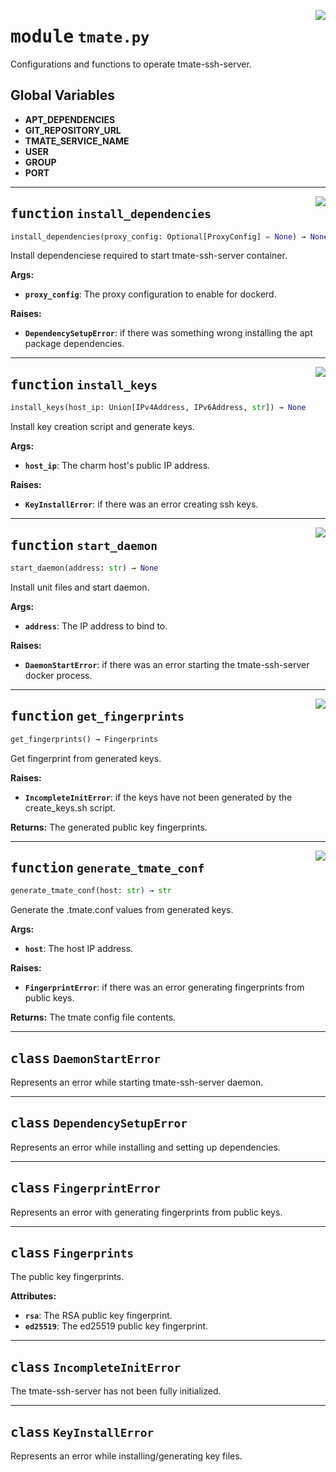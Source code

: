 <!-- markdownlint-disable -->

<a href="../src/tmate.py#L0"><img align="right" style="float:right;" src="https://img.shields.io/badge/-source-cccccc?style=flat-square"></a>

# <kbd>module</kbd> `tmate.py`
Configurations and functions to operate tmate-ssh-server. 

**Global Variables**
---------------
- **APT_DEPENDENCIES**
- **GIT_REPOSITORY_URL**
- **TMATE_SERVICE_NAME**
- **USER**
- **GROUP**
- **PORT**

---

<a href="../src/tmate.py#L100"><img align="right" style="float:right;" src="https://img.shields.io/badge/-source-cccccc?style=flat-square"></a>

## <kbd>function</kbd> `install_dependencies`

```python
install_dependencies(proxy_config: Optional[ProxyConfig] = None) → None
```

Install dependenciese required to start tmate-ssh-server container. 



**Args:**
 
 - <b>`proxy_config`</b>:  The proxy configuration to enable for dockerd. 



**Raises:**
 
 - <b>`DependencySetupError`</b>:  if there was something wrong installing the apt package  dependencies. 


---

<a href="../src/tmate.py#L121"><img align="right" style="float:right;" src="https://img.shields.io/badge/-source-cccccc?style=flat-square"></a>

## <kbd>function</kbd> `install_keys`

```python
install_keys(host_ip: Union[IPv4Address, IPv6Address, str]) → None
```

Install key creation script and generate keys. 



**Args:**
 
 - <b>`host_ip`</b>:  The charm host's public IP address. 



**Raises:**
 
 - <b>`KeyInstallError`</b>:  if there was an error creating ssh keys. 


---

<a href="../src/tmate.py#L146"><img align="right" style="float:right;" src="https://img.shields.io/badge/-source-cccccc?style=flat-square"></a>

## <kbd>function</kbd> `start_daemon`

```python
start_daemon(address: str) → None
```

Install unit files and start daemon. 



**Args:**
 
 - <b>`address`</b>:  The IP address to bind to. 



**Raises:**
 
 - <b>`DaemonStartError`</b>:  if there was an error starting the tmate-ssh-server docker process. 


---

<a href="../src/tmate.py#L200"><img align="right" style="float:right;" src="https://img.shields.io/badge/-source-cccccc?style=flat-square"></a>

## <kbd>function</kbd> `get_fingerprints`

```python
get_fingerprints() → Fingerprints
```

Get fingerprint from generated keys. 



**Raises:**
 
 - <b>`IncompleteInitError`</b>:  if the keys have not been generated by the create_keys.sh script. 



**Returns:**
 The generated public key fingerprints. 


---

<a href="../src/tmate.py#L224"><img align="right" style="float:right;" src="https://img.shields.io/badge/-source-cccccc?style=flat-square"></a>

## <kbd>function</kbd> `generate_tmate_conf`

```python
generate_tmate_conf(host: str) → str
```

Generate the .tmate.conf values from generated keys. 



**Args:**
 
 - <b>`host`</b>:  The host IP address. 



**Raises:**
 
 - <b>`FingerprintError`</b>:  if there was an error generating fingerprints from public keys. 



**Returns:**
 The tmate config file contents. 


---

## <kbd>class</kbd> `DaemonStartError`
Represents an error while starting tmate-ssh-server daemon. 





---

## <kbd>class</kbd> `DependencySetupError`
Represents an error while installing and setting up dependencies. 





---

## <kbd>class</kbd> `FingerprintError`
Represents an error with generating fingerprints from public keys. 





---

## <kbd>class</kbd> `Fingerprints`
The public key fingerprints. 



**Attributes:**
 
 - <b>`rsa`</b>:  The RSA public key fingerprint. 
 - <b>`ed25519`</b>:  The ed25519 public key fingerprint. 





---

## <kbd>class</kbd> `IncompleteInitError`
The tmate-ssh-server has not been fully initialized. 





---

## <kbd>class</kbd> `KeyInstallError`
Represents an error while installing/generating key files. 





